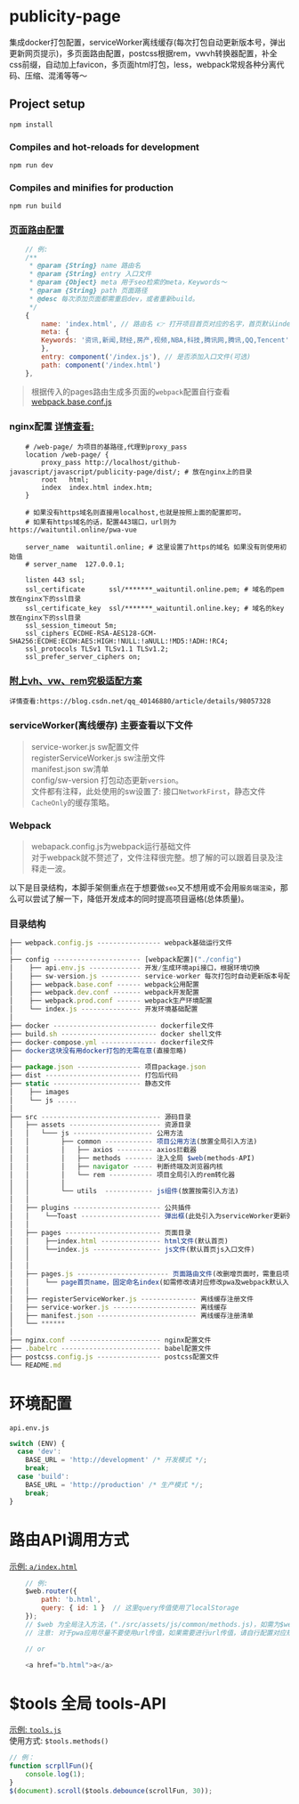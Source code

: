 <!--
 * @Author: yaodongyi
 * @Date: 2019-08-28 10:52:48
 * @Description: README.md
 -->
# publicity-page 
 
集成docker打包配置，serviceWorker离线缓存(每次打包自动更新版本号，弹出更新网页提示)，多页面路由配置，postcss根据rem，vwvh转换器配置，补全css前缀，自动加上favicon，多页面html打包，less，webpack常规各种分离代码、压缩、混淆等等～

## Project setup
```
npm install
```

### Compiles and hot-reloads for development
```
npm run dev
```

### Compiles and minifies for production
```
npm run build
```

### [页面路由配置](./src/pages.js)
```javascript
    // 例:
    /**
     * @param {String} name 路由名
     * @param {String} entry 入口文件
     * @param {Object} meta 用于seo检索的meta，Keywords～
     * @param {String} path 页面路径
     * @desc 每次添加页面都需重启dev，或者重新build。
     */
    {
        name: 'index.html', // 路由名 👉 打开项目首页对应的名字，首页默认index.html，避免入口页缺失(如需修改请对应修改pwa及webpack默认入口设置)
        meta: {
        Keywords: '资讯,新闻,财经,房产,视频,NBA,科技,腾讯网,腾讯,QQ,Tencent'
        },
        entry: component('/index.js'), // 是否添加入口文件(可选)
        path: component('/index.html')
    },
```
>  根据传入的pages路由生成多页面的`webpack`配置自行查看[webpack.base.conf.js](./config/webpack.base.conf.js)

### nginx配置 [详情查看:](./nginx.conf)
```   
    # /web-page/ 为项目的基路径,代理到proxy_pass
    location /web-page/ {
        proxy_pass http://localhost/github-javascript/javascript/publicity-page/dist/; # 放在nginx上的目录
        root   html;
        index  index.html index.htm; 
    }

    # 如果没有https域名则直接用localhost,也就是按照上面的配置即可。
    # 如果有https域名的话，配置443端口，url则为 https://waituntil.online/pwa-vue

    server_name  waituntil.online; # 这里设置了https的域名 如果没有则使用初始值
    # server_name  127.0.0.1; 

    listen 443 ssl;
    ssl_certificate      ssl/*******_waituntil.online.pem; # 域名的pem 放在nginx下的ssl目录
    ssl_certificate_key  ssl/*******_waituntil.online.key; # 域名的key 放在nginx下的ssl目录
    ssl_session_timeout 5m;
    ssl_ciphers ECDHE-RSA-AES128-GCM-SHA256:ECDHE:ECDH:AES:HIGH:!NULL:!aNULL:!MD5:!ADH:!RC4;
    ssl_protocols TLSv1 TLSv1.1 TLSv1.2;
    ssl_prefer_server_ciphers on;
```

### [附上vh、vw、rem究极适配方案](./postcss.config.js)
```
详情查看:https://blog.csdn.net/qq_40146880/article/details/98057328
```

### serviceWorker(离线缓存) 主要查看以下文件
>  service-worker.js sw配置文件    
>  registerServiceWorker.js sw注册文件    
>  manifest.json sw清单    
>  config/sw-version 打包动态更新`version`。     
>  文件都有注释，此处使用的sw设置了: 接口`NetworkFirst`，静态文件`CacheOnly`的缓存策略。

### Webpack
>  webapack.config.js为webpack运行基础文件    
>  对于webpack就不赘述了，文件注释很完整。想了解的可以跟着目录及注释走一波。    

以下是目录结构，本脚手架侧重点在于想要做`seo`又不想用或不会用`服务端渲染`，那么可以尝试了解一下，降低开发成本的同时提高项目逼格(总体质量)。

### 目录结构

```javascript
├── webpack.config.js ---------------- webpack基础运行文件
│
├── config ---------------------- [webpack配置]("./config")
│    ├── api.env.js ------------- 开发/生成环境api接口，根据环境切换
│    ├── sw-version.js ---------- service-worker 每次打包时自动更新版本号配置
│    ├── webpack.base.conf ------ webpack公用配置
│    ├── webpack.dev.conf ------- webpack开发配置
│    ├── webpack.prod.conf ------ webpack生产环境配置
│    └── index.js --------------- 开发环境基础配置
│
├── docker -------------------------- dockerfile文件
├── build.sh ------------------------ docker shell文件
├── docker-compose.yml -------------- dockerfile文件
├── docker这块没有用docker打包的无需在意(直接忽略)
│
├── package.json ---------------- 项目package.json
├── dist ------------------------ 打包后代码
├── static ---------------------- 静态文件 
│    ├── images
│    └── js .....
│ 
├── src ------------------------------ 源码目录
│   ├── assets ----------------------- 资源目录
│   │   └─── js -------------------- 公用方法
│   │        ├── common ------------ 项目公用方法(放置全局引入方法)
│   │        │   ├── axios --------- axios拦截器
│   │        │   ├── methods ------- 注入全局 $web(methods-API)
│   │        │   ├── navigator ----- 判断终端及浏览器内核
│   │        │   └── rem ----------- 项目全局引入的rem转化器
│   │        │ 
│   │        └── utils  ------------ js组件(放置按需引入方法)
│   │
│   ├── plugins ---------------------- 公共插件
│   │    └──Toast -------------------- 弹出框(此处引入为serviceWorker更新弹窗)
│   │
│   ├── pages ------------------------ 页面目录
│   │    ├──index.html --------------- html文件(默认首页)
│   │    └──index.js ----------------- js文件(默认首页js入口文件)
│   │
│   │
│   ├── pages.js ----------------------- 页面路由文件(改删增页面时，需重启项目)
│   │    └── page首页name，固定命名index(如需修改请对应修改pwa及webpack默认入口设置) 
│   │
│   ├── registerServiceWorker.js -------------- 离线缓存注册文件
│   ├── service-worker.js --------------------- 离线缓存
│   ├── manifest.json ------------------------- 离线缓存注册清单
│   └── ******
│   
├── nginx.conf ----------------------- nginx配置文件
├── .babelrc ------------------------- babel配置文件
├── postcss.config.js ---------------- postcss配置文件
└── README.md 
```

# 环境配置
`api.env.js`
```javascript
switch (ENV) {
  case 'dev':
    BASE_URL = 'http://development' /* 开发模式 */;
    break;
  case 'build':
    BASE_URL = 'http://production' /* 生产模式 */;
    break;
}
```

# 路由API调用方式 
[示例: `a/index.html`](src/pages/a/index.html)
```javascript
    // 例:
    $web.router({
        path: 'b.html',
        query: { id: 1 }  // 这里query传值使用了localStorage
    });
    // $web 为全局注入方法，("./src/assets/js/common/methods.js)，如需为$web添加方法，可前往methods.js添加
    // 注意: 对于pwa应用尽量不要使用url传值，如果需要进行url传值，请自行配置对应规则。

    // or

    <a href="b.html">a</a>
```

# $tools 全局 tools-API
[示例: `tools.js`](src/assets/js/common/tools.js)    
使用方式: `$tools.methods()`
```javascript
// 例：
function scrpllFun(){
    console.log(1);
}
$(document).scroll($tools.debounce(scrollFun, 30));
```

